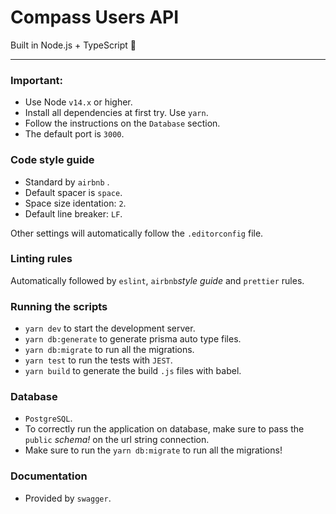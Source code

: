 # Compass Users API

Built in Node.js + TypeScript 💜

---

### Important:

- Use Node `v14.x` or higher.
- Install all dependencies at first try. Use `yarn`.
- Follow the instructions on the `Database` section.
- The default port is `3000`.


### Code style guide

  - Standard by `airbnb` .
  - Default spacer is `space`.
  - Space size identation: `2`.
  - Default line breaker: `LF`.

  Other settings will automatically follow the `.editorconfig` file.

### Linting rules

  Automatically followed by `eslint`, `airbnb`_style guide_ and `prettier` rules.

### Running the scripts

  - `yarn dev` to start the development server.
  - `yarn db:generate` to generate prisma auto type files.
  - `yarn db:migrate` to run all the migrations.
  - `yarn test` to run the tests with `JEST`.
  - `yarn build` to generate the build `.js` files with babel.


### Database

  - `PostgreSQL`.
  - To correctly run the application on database, make sure to pass the `public` *schema!* on the url string connection.
  - Make sure to run the `yarn db:migrate` to run all the migrations!

### Documentation

  - Provided by `swagger`.